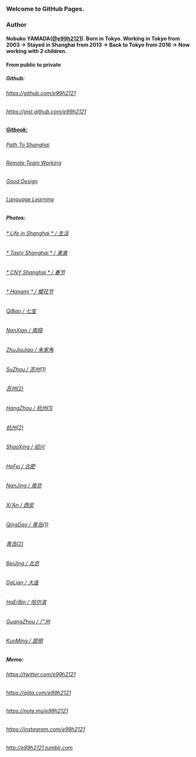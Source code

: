 ### Welcome to GitHub Pages.
<!-- MAIN CONTENT -->

### Author

#### Nobuko YAMADA(<a href="https://github.com/e99h2121" class="user-mention">@e99h2121</a>). Born in Tokyo. Working in Tokyo from 2003 -> Stayed in Shanghai from 2013 -> Back to Tokyo from 2016 -> Now working with 2 children.

#### From public to private

##### Github:
###### <a href="https://github.com/e99h2121">https://github.com/e99h2121</a>
###### <a href="https://gist.github.com/e99h2121">https://gist.github.com/e99h2121</a>

##### <a target="_blank" href="https://www.gitbook.com/@nobukoyamada">Gitbook:</a>
###### <a target="_blank" href="https://github.com/e99h2121/gitbook-pathtoshanghai">Path To Shanghai</a>
###### <a target="_blank" href="https://github.com/e99h2121/gitbook-remoteteamworking">Remote Team Working</a>
###### <a target="_blank" href="https://github.com/e99h2121/gitbook-gooddesign">Good Design</a>
###### <a target="_blank" href="https://github.com/e99h2121/gitbook-languagelearning">Language Learning</a>

##### Photos:
###### <a target="_blank" href="https://goo.gl/photos/r8YNBwRCS6V84uvB7">* Life in Shanghai * / 生活</a>
###### <a target="_blank" href="https://goo.gl/photos/AHdZ23Ef5CRD3Lth6">* Tasty Shanghai * / 美食</a>
###### <a target="_blank" href="https://goo.gl/photos/AwY3NdByrRsFLf146">* CNY Shanghai * / 春节</a>
###### <a target="_blank" href="https://goo.gl/photos/tNZJVfKDarTNdzNH8">* Hanami * / 樱花节</a>
###### <a target="_blank" href="https://goo.gl/photos/eiuK9jjHm4mLTsjcA">QiBao / 七宝</a>
###### <a target="_blank" href="https://goo.gl/photos/Gzhct3E9VgzWNsFd7">NanXian / 南翔</a>
###### <a target="_blank" href="https://goo.gl/photos/vFDAG4g3Ve2D8yew8">ZhuJiaJiao / 朱家角</a>
###### <a target="_blank" href="https://goo.gl/photos/TcsbPDLpRfxMfEk16">SuZhou / 苏州(1)</a>  
###### <a target="_blank" href="https://goo.gl/photos/LkvshjYcunRFs4se9">苏州(2)</a>
###### <a target="_blank" href="https://goo.gl/photos/vA4zJ3wK2Fqzj1kx7">HangZhou / 杭州(1)</a>  
###### <a target="_blank" href="https://goo.gl/photos/4ky5v5aRDPFXcxxf8">杭州(2)</a>
###### <a target="_blank" href="https://goo.gl/photos/WhgQCzhMNoZ8sKAq9">ShaoXing / 绍兴</a>
###### <a target="_blank" href="https://goo.gl/photos/y7XBWx5Vj7vXToNFA">HeFei / 合肥</a>
###### <a target="_blank" href="https://goo.gl/photos/KRhtXVYuMixToubt5">NanJing / 南京</a>
###### <a target="_blank" href="https://goo.gl/photos/hTys9U59JCfSjjGBA">Xi'An / 西安</a>
###### <a target="_blank" href="https://goo.gl/photos/y7J94Bia3sQXwS4k9">QingDao / 青岛(1)</a>  
###### <a target="_blank" href="https://goo.gl/photos/v2zn4qyeakwLWWyM8">青岛(2)</a>
###### <a target="_blank" href="https://goo.gl/photos/L1iTUQA2BdixXDmU9">BeiJing / 北京</a>
###### <a target="_blank" href="https://goo.gl/photos/LGxJQW8hqAXaUyEF9">DaLian / 大连</a>
###### <a target="_blank" href="https://goo.gl/photos/P5PEe8etV2jEdvEe6">HaErBin / 哈尔滨</a>
###### <a target="_blank" href="https://goo.gl/photos/6btWRWcHfn5NsrvB7">GuangZhou / 广州</a>
###### <a target="_blank" href="https://goo.gl/photos/PmJqhQKZjYBqSQqj8">KunMing / 昆明</a>

##### Memo:
###### <a href="https://twitter.com/e99h2121">https://twitter.com/e99h2121</a>
###### <a href="https://qiita.com/e99h2121">https://qiita.com/e99h2121</a>
###### <a href="https://note.mu/e99h2121">https://note.mu/e99h2121</a>
###### <a href="https://instagram.com/e99h2121">https://instagram.com/e99h2121</a>
###### <a href="http://e99h2121.tumblr.com/">http://e99h2121.tumblr.com</a>
        
